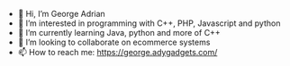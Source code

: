 - 👋 Hi, I’m George Adrian
- 👀 I’m interested in programming with C++, PHP, Javascript and python
- 🌱 I’m currently learning Java, python and more of C++
- 💞️ I’m looking to collaborate on ecommerce systems
- 📫 How to reach me: https://george.adygadgets.com/

<!---
georgeadrila/georgeadrila is a ✨ special ✨ repository because its `README.md` (this file) appears on your GitHub profile.
You can click the Preview link to take a look at your changes.
--->
